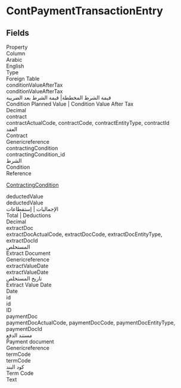 
<div class='tableName'>


# ContPaymentTransactionEntry
</div>


<ContentFilter/>

<div class='searchable'>

## Fields

<div class="nama-table">
<div class="row header-row">
<div class="cell">Property</div>
<div class="cell">Column</div>
<div class="cell">Arabic</div>
<div class="cell">English</div>
<div class="cell">Type</div>
<div class="cell">Foreign Table</div>
</div><div class="row searchable" id="conditionValueAfterTax">
<div class="cell" data-label="Property">conditionValueAfterTax</div>
<div class="cell" data-label="Column">conditionValueAfterTax</div>
<div class="cell" data-label="Arabic">قيمة الشرط المخططة| قيمة الشرط بعد الضريبة</div>
<div class="cell" data-label="English">Condition Planned Value | Condition Value After Tax</div>
<div class="cell" data-label="Type">Decimal</div>

</div>

<div class="row searchable" id="contract">
<div class="cell" data-label="Property">contract</div>
<div class="cell gen-ref-column" data-label="Column">contractActualCode,  contractCode,  contractEntityType,  contractId</div>
<div class="cell" data-label="Arabic">العقد</div>
<div class="cell" data-label="English">Contract</div>
<div class="cell" data-label="Type">Genericreference</div>

</div>

<div class="row searchable" id="contractingCondition">
<div class="cell" data-label="Property">contractingCondition</div>
<div class="cell" data-label="Column">contractingCondition_id</div>
<div class="cell" data-label="Arabic">الشرط</div>
<div class="cell" data-label="English">Condition</div>
<div class="cell" data-label="Type">Reference</div>
<div class="cell" data-label="Foreign Table">

 [ContractingCondition](/modules/contracting/ContractingCondition.md) 
</div>
</div>

<div class="row searchable" id="deductedValue">
<div class="cell" data-label="Property">deductedValue</div>
<div class="cell" data-label="Column">deductedValue</div>
<div class="cell" data-label="Arabic">الإجماليات | إستقطاعات</div>
<div class="cell" data-label="English">Total | Deductions</div>
<div class="cell" data-label="Type">Decimal</div>

</div>

<div class="row searchable" id="extractDoc">
<div class="cell" data-label="Property">extractDoc</div>
<div class="cell gen-ref-column" data-label="Column">extractDocActualCode,  extractDocCode,  extractDocEntityType,  extractDocId</div>
<div class="cell" data-label="Arabic">المستخلص</div>
<div class="cell" data-label="English">Extract Document</div>
<div class="cell" data-label="Type">Genericreference</div>

</div>

<div class="row searchable" id="extractValueDate">
<div class="cell" data-label="Property">extractValueDate</div>
<div class="cell" data-label="Column">extractValueDate</div>
<div class="cell" data-label="Arabic">تاريخ المستخلص</div>
<div class="cell" data-label="English">Extract Value Date</div>
<div class="cell" data-label="Type">Date</div>

</div>

<div class="row searchable" id="id">
<div class="cell" data-label="Property">id</div>
<div class="cell" data-label="Column">id</div>
<div class="cell" data-label="Arabic"></div>
<div class="cell" data-label="English"></div>
<div class="cell" data-label="Type">ID</div>

</div>

<div class="row searchable" id="paymentDoc">
<div class="cell" data-label="Property">paymentDoc</div>
<div class="cell gen-ref-column" data-label="Column">paymentDocActualCode,  paymentDocCode,  paymentDocEntityType,  paymentDocId</div>
<div class="cell" data-label="Arabic">مستند الدفع</div>
<div class="cell" data-label="English">Payment document</div>
<div class="cell" data-label="Type">Genericreference</div>

</div>

<div class="row searchable" id="termCode">
<div class="cell" data-label="Property">termCode</div>
<div class="cell" data-label="Column">termCode</div>
<div class="cell" data-label="Arabic">كود البند</div>
<div class="cell" data-label="English">Term Code</div>
<div class="cell" data-label="Type">Text</div>

</div>


</div>
</div>

